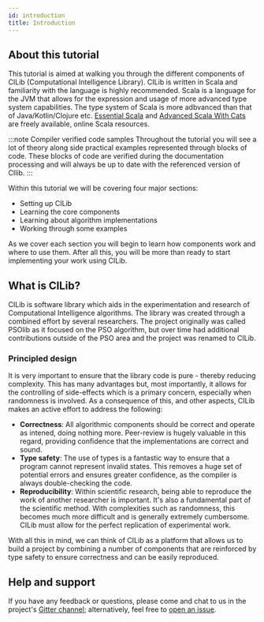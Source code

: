 ```yaml
---
id: introduction
title: Introduction
---
```


## About this tutorial

This tutorial is aimed at walking you through the different components of CILib (Computational Intelligence Library).
CILib is written in Scala and familiarity with the language is highly recommended.
Scala is a language for the JVM that allows for the expression and usage of more advanced type system capabilities.
The type system of Scala is more adbvanced than that of Java/Kotlin/Clojure etc.
[Essential Scala](1) and [Advanced Scala With Cats](2) are freely available, online Scala resources.

:::note Compiler verified code samples
Throughout the tutorial you will see a lot of theory along side practical examples represented through blocks of code.
These blocks of code are verified during the documentation processing and will always be up to date with the referenced version of CIlib.
:::

Within this tutorial we will be covering four major sections:

- Setting up CILib
- Learning the core components
- Learning about algorithm implementations
- Working through some examples

As we cover each section you will begin to learn how components work and where to use them.
After all this, you will be more than ready to start implementing your work using CILib.

## What is CILib?

CILib is software library which aids in the experimentation and research of Computational Intelligence algorithms.
The library was created through a combined effort by several researchers.
The project originally was called PSOlib as it focused on the PSO algorithm, but over time had additional contributions outside of the PSO area and the project was renamed to CILib.

### Principled design

It is very important to ensure that the library code is pure - thereby reducing complexity. This has many advantages but, most importantly, it allows for the controlling of side-effects which is a primary concern, especially when randomness is involved.
As a consequence of this, and other aspects, CILib makes an active effort to address the following:

- **Correctness**: All algorithmic components should be correct and operate as intened, doing nothing more.
  Peer-review is hugely valuable in this regard, providing confidence that the implementations are correct and sound.
- **Type safety**: The use of types is a fantastic way to ensure that a program cannot represent invalid states.
  This removes a huge set of potential errors and ensures greater confidence, as the compiler is always double-checking the code.
- **Reproducibility**: Within scientific research, being able to reproduce the work of another researcher is important.
  It's also a fundamental part of the scientific method.
  With complexities such as randomness, this becomes much more difficult and is generally extremely cumbersome.
  CILib must allow for the perfect replication of experimental work.

With all this in mind, we can think of CILib as a platform that allows us to build a project by combining a number of components that are reinforced by type safety to ensure correctness and can be easily reproduced.


## Help and support

If you have any feedback or questions, please come and chat to us in the project's [Gitter channel](4); alternatively, feel free to [open an issue](5).


[1]: https://underscore.io/training/courses/essential-scala/
[2]: https://underscore.io/training/courses/advanced-scala/
[3]: https://underscore.io/
[4]: https://gitter.im/cirg-up/cilib
[5]: https://github.com/cirg-up/cilib/issues/new/choose
